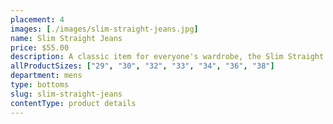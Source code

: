 ```yaml
---
placement: 4
images: [./images/slim-straight-jeans.jpg]
name: Slim Straight Jeans
price: $55.00
description: A classic item for everyone's wardrobe, the Slim Straight Jeans can be paired with a crisp dress shirt and a pair of oxfords for a smart-casual look, or dressed down with a t-shirt and sneakers for a more laid-back style.
allProductSizes: ["29", "30", "32", "33", "34", "36", "38"]
department: mens
type: bottoms
slug: slim-straight-jeans
contentType: product details
---
```

